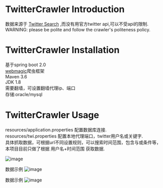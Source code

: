 # TwitterCrawler Introduction
数据来源于 [Twitter Search](https://twitter.com/search-home) ,而没有用官方twitter api,可以不受api的限制.   
WARNING: please be polite and follow the crawler's politeness policy.

# TwitterCrawler Installation
基于spring boot 2.0  
[webmagic](http://webmagic.io/)爬虫框架  
Maven 3.6  
JDK 1.8  
需要翻墙，可设置翻墙代理ip、端口  
存储:oracle/mysql  

# TwitterCrawler Usage
resources/application.properties 配置数据库连接.  
resources/twi.properties 配置本地代理端口，twitter用户名或关键字.  
具体抓取数据，可根据url不同设置规则，可以搜索时间范围，包含与或条件等，本项目目前只做了根据 用户名+时间范围 获取数据.  



![image](https://github.com/casolxia/TwitterCrawler/blob/master/images/sample2.png)

数据示例
![image](https://github.com/casolxia/TwitterCrawler/blob/master/images/sample1.png)

数据示例
![image](https://github.com/casolxia/TwitterCrawler/blob/master/images/sample.png)


